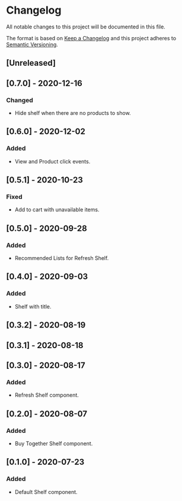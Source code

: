 # Changelog

All notable changes to this project will be documented in this file.

The format is based on [Keep a Changelog](http://keepachangelog.com/en/1.0.0/)
and this project adheres to [Semantic Versioning](http://semver.org/spec/v2.0.0.html).

## [Unreleased]

## [0.7.0] - 2020-12-16

### Changed
- Hide shelf when there are no products to show.

## [0.6.0] - 2020-12-02

### Added
- View and Product click events.

## [0.5.1] - 2020-10-23

### Fixed

- Add to cart with unavailable items.

## [0.5.0] - 2020-09-28

### Added

- Recommended Lists for Refresh Shelf.

## [0.4.0] - 2020-09-03

### Added

- Shelf with title.

## [0.3.2] - 2020-08-19

## [0.3.1] - 2020-08-18

## [0.3.0] - 2020-08-17

### Added

- Refresh Shelf component.

## [0.2.0] - 2020-08-07

### Added

- Buy Together Shelf component.

## [0.1.0] - 2020-07-23

### Added

- Default Shelf component.
